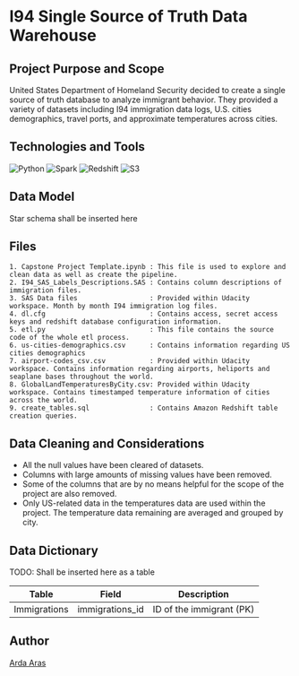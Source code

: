 # I94 Single Source of Truth Data Warehouse

## Project Purpose and Scope

United States Department of Homeland Security decided to create a single source of truth database to analyze immigrant behavior. They provided a variety of datasets including I94 immigration data logs, U.S. cities demographics, travel ports, and approximate temperatures across cities.

## Technologies and Tools

![Python](https://img.shields.io/badge/Python-3.6.3-blue)
![Spark](https://img.shields.io/badge/Apache%20Spark-2.4.3-green)
![Redshift](https://img.shields.io/badge/AWS-Redshift-red)
![S3](https://img.shields.io/badge/AWS-S3-blue)

## Data Model

Star schema shall be inserted here

## Files
    1. Capstone Project Template.ipynb : This file is used to explore and clean data as well as create the pipeline.
    2. I94_SAS_Labels_Descriptions.SAS : Contains column descriptions of immigration files.
    3. SAS Data files                  : Provided within Udacity workspace. Month by month I94 immigration log files.
    4. dl.cfg                          : Contains access, secret access keys and redshift database configuration information.
    5. etl.py                          : This file contains the source code of the whole etl process.
    6. us-cities-demographics.csv      : Contains information regarding US cities demographics
    7. airport-codes_csv.csv           : Provided within Udacity workspace. Contains information regarding airports, heliports and seaplane bases throughout the world.
    8. GlobalLandTemperaturesByCity.csv: Provided within Udacity workspace. Contains timestamped temperature information of cities across the world.
    9. create_tables.sql               : Contains Amazon Redshift table creation queries.

## Data Cleaning and Considerations
* All the null values have been cleared of datasets.
* Columns with large amounts of missing values have been removed.
* Some of the columns that are by no means helpful for the scope of the project are also removed.
* Only US-related data in the temperatures data are used within the project. The temperature data remaining are averaged and grouped by city.

## Data Dictionary

TODO: Shall be inserted here as a table

| Table      | Field | Description |
| ----------- | ----------- | ---- |
| Immigrations | immigrations_id | ID of the immigrant (PK)|

## Author

[Arda Aras](https://www.linkedin.com/in/arda-aras/)

